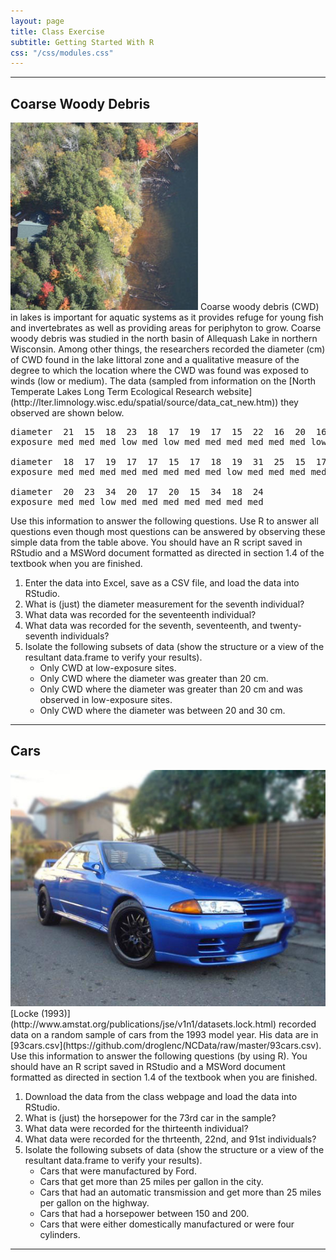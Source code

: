 ```yaml
---
layout: page
title: Class Exercise
subtitle: Getting Started With R
css: "/css/modules.css"
---
```


----

## Coarse Woody Debris
<img src="../zimgs/cwd1-bony-lake.jpg" alt="CWD Bony Lake" class="img-right">
Coarse woody debris (CWD) in lakes is important for aquatic systems as it provides refuge for young fish and invertebrates as well as providing areas for periphyton to grow.  Coarse woody debris was studied in the north basin of Allequash Lake in northern Wisconsin.  Among other things, the researchers recorded the diameter (cm) of CWD found in the lake littoral zone and a qualitative measure of the degree to which the location where the CWD was found was exposed to winds (low or medium).  The data (sampled from information on the [North Temperate Lakes Long Term Ecological Research website](http://lter.limnology.wisc.edu/spatial/source/data_cat_new.htm)) they observed are shown below.

<pre>
diameter  21  15  18  23  18  17  19  17  15  22  16  20  16  17  18  15  16  24  24  23
exposure med med med low med low med med med med med med low med med med med low med med

diameter  18  17  19  17  17  15  17  18  19  31  25  15  17  34  16  18  19  15  16  15
exposure med med med med med med med med low med med med med low low med med med low med

diameter  20  23  34  20  17  20  15  34  18  24
exposure med med low med med med med med med med
</pre>

Use this information to answer the following questions.  Use R to answer all questions even though most questions can be answered by observing these simple data from the table above.  You should have an R script saved in RStudio and a MSWord document formatted as directed in section 1.4 of the textbook when you are finished.

1. Enter the data into Excel, save as a CSV file, and load the data into RStudio.
1. What is (just) the diameter measurement for the seventh individual?
1. What data was recorded for the seventeenth individual?
1. What data was recorded for the seventh, seventeenth, and twenty-seventh individuals?
1. Isolate the following subsets of data (show the structure or a view of the resultant data.frame to verify your results).
    * Only CWD at low-exposure sites.
    * Only CWD where the diameter was greater than 20 cm.
    * Only CWD where the diameter was greater than 20 cm and was observed in low-exposure sites.
    * Only CWD where the diameter was between 20 and 30 cm.

----

## Cars

<img src="../zimgs/cars93.jpg" alt="1993 Nissan Skyline" class="img-right">
[Locke (1993)](http://www.amstat.org/publications/jse/v1n1/datasets.lock.html) recorded data on a random sample of cars from the 1993 model year.  His data are in [93cars.csv](https://github.com/droglenc/NCData/raw/master/93cars.csv).  
Use this information to answer the following questions (by using R).  You should have an R script saved in RStudio and a MSWord document formatted as directed in section 1.4 of the textbook when you are finished.

1. Download the data from the class webpage and load the data into RStudio.
1. What is (just) the horsepower for the 73rd car in the sample?
1. What data were recorded for the thirteenth individual?
1. What data were recorded for the thrteenth, 22nd, and 91st individuals?
1. Isolate the following subsets of data (show the structure or a view of the resultant data.frame to verify your results).
    * Cars that were manufactured by Ford.
    * Cars that get more than 25 miles per gallon in the city.
    * Cars that had an automatic transmission and get more than 25 miles per gallon on the highway.
    * Cars that had a horsepower between 150 and 200.
    * Cars that were either domestically manufactured or were four cylinders.

----
